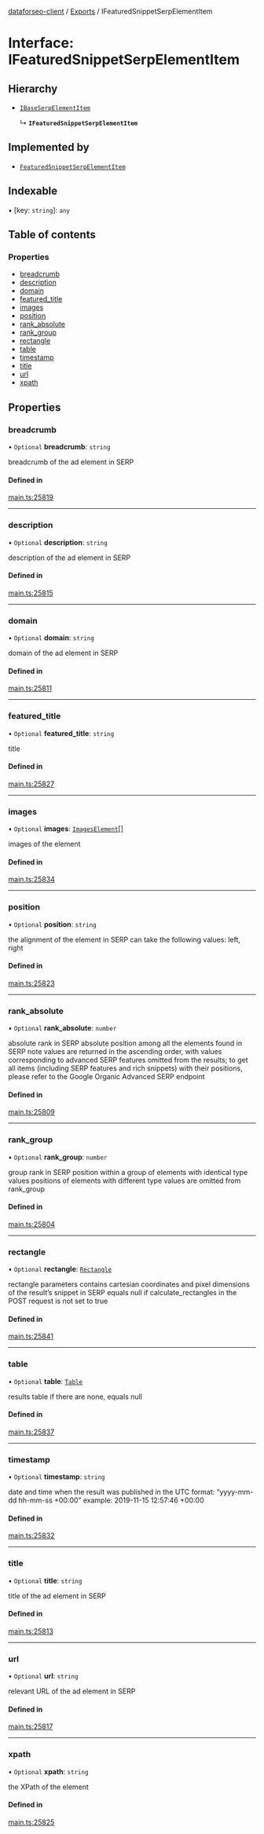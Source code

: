 [dataforseo-client](../README.md) / [Exports](../modules.md) / IFeaturedSnippetSerpElementItem

# Interface: IFeaturedSnippetSerpElementItem

## Hierarchy

- [`IBaseSerpElementItem`](IBaseSerpElementItem.md)

  ↳ **`IFeaturedSnippetSerpElementItem`**

## Implemented by

- [`FeaturedSnippetSerpElementItem`](../classes/FeaturedSnippetSerpElementItem.md)

## Indexable

▪ [key: `string`]: `any`

## Table of contents

### Properties

- [breadcrumb](IFeaturedSnippetSerpElementItem.md#breadcrumb)
- [description](IFeaturedSnippetSerpElementItem.md#description)
- [domain](IFeaturedSnippetSerpElementItem.md#domain)
- [featured\_title](IFeaturedSnippetSerpElementItem.md#featured_title)
- [images](IFeaturedSnippetSerpElementItem.md#images)
- [position](IFeaturedSnippetSerpElementItem.md#position)
- [rank\_absolute](IFeaturedSnippetSerpElementItem.md#rank_absolute)
- [rank\_group](IFeaturedSnippetSerpElementItem.md#rank_group)
- [rectangle](IFeaturedSnippetSerpElementItem.md#rectangle)
- [table](IFeaturedSnippetSerpElementItem.md#table)
- [timestamp](IFeaturedSnippetSerpElementItem.md#timestamp)
- [title](IFeaturedSnippetSerpElementItem.md#title)
- [url](IFeaturedSnippetSerpElementItem.md#url)
- [xpath](IFeaturedSnippetSerpElementItem.md#xpath)

## Properties

### breadcrumb

• `Optional` **breadcrumb**: `string`

breadcrumb of the ad element in SERP

#### Defined in

[main.ts:25819](https://github.com/dataforseo/TypeScriptClient/blob/7ca1aa4/main.ts#L25819)

___

### description

• `Optional` **description**: `string`

description of the ad element in SERP

#### Defined in

[main.ts:25815](https://github.com/dataforseo/TypeScriptClient/blob/7ca1aa4/main.ts#L25815)

___

### domain

• `Optional` **domain**: `string`

domain of the ad element in SERP

#### Defined in

[main.ts:25811](https://github.com/dataforseo/TypeScriptClient/blob/7ca1aa4/main.ts#L25811)

___

### featured\_title

• `Optional` **featured\_title**: `string`

title

#### Defined in

[main.ts:25827](https://github.com/dataforseo/TypeScriptClient/blob/7ca1aa4/main.ts#L25827)

___

### images

• `Optional` **images**: [`ImagesElement`](../classes/ImagesElement.md)[]

images of the element

#### Defined in

[main.ts:25834](https://github.com/dataforseo/TypeScriptClient/blob/7ca1aa4/main.ts#L25834)

___

### position

• `Optional` **position**: `string`

the alignment of the element in SERP
can take the following values:
left, right

#### Defined in

[main.ts:25823](https://github.com/dataforseo/TypeScriptClient/blob/7ca1aa4/main.ts#L25823)

___

### rank\_absolute

• `Optional` **rank\_absolute**: `number`

absolute rank in SERP
absolute position among all the elements found in SERP
note values are returned in the ascending order, with values corresponding to advanced SERP features omitted from the results;
to get all items (including SERP features and rich snippets) with their positions, please refer to the Google Organiс Advanced SERP endpoint

#### Defined in

[main.ts:25809](https://github.com/dataforseo/TypeScriptClient/blob/7ca1aa4/main.ts#L25809)

___

### rank\_group

• `Optional` **rank\_group**: `number`

group rank in SERP
position within a group of elements with identical type values
positions of elements with different type values are omitted from rank_group

#### Defined in

[main.ts:25804](https://github.com/dataforseo/TypeScriptClient/blob/7ca1aa4/main.ts#L25804)

___

### rectangle

• `Optional` **rectangle**: [`Rectangle`](../classes/Rectangle.md)

rectangle parameters
contains cartesian coordinates and pixel dimensions of the result’s snippet in SERP
equals null if calculate_rectangles in the POST request is not set to true

#### Defined in

[main.ts:25841](https://github.com/dataforseo/TypeScriptClient/blob/7ca1aa4/main.ts#L25841)

___

### table

• `Optional` **table**: [`Table`](../classes/Table.md)

results table
if there are none, equals null

#### Defined in

[main.ts:25837](https://github.com/dataforseo/TypeScriptClient/blob/7ca1aa4/main.ts#L25837)

___

### timestamp

• `Optional` **timestamp**: `string`

date and time when the result was published
in the UTC format: “yyyy-mm-dd hh-mm-ss +00:00”
example:
2019-11-15 12:57:46 +00:00

#### Defined in

[main.ts:25832](https://github.com/dataforseo/TypeScriptClient/blob/7ca1aa4/main.ts#L25832)

___

### title

• `Optional` **title**: `string`

title of the ad element in SERP

#### Defined in

[main.ts:25813](https://github.com/dataforseo/TypeScriptClient/blob/7ca1aa4/main.ts#L25813)

___

### url

• `Optional` **url**: `string`

relevant URL of the ad element in SERP

#### Defined in

[main.ts:25817](https://github.com/dataforseo/TypeScriptClient/blob/7ca1aa4/main.ts#L25817)

___

### xpath

• `Optional` **xpath**: `string`

the XPath of the element

#### Defined in

[main.ts:25825](https://github.com/dataforseo/TypeScriptClient/blob/7ca1aa4/main.ts#L25825)
